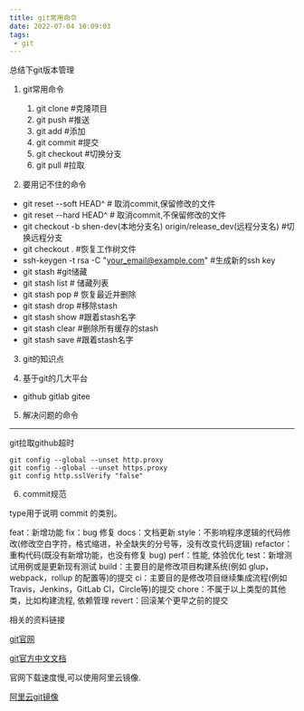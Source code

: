 ```yaml
---
title: git常用命令
date: 2022-07-04 10:09:03
tags:
 - git
---
```

 
总结下git版本管理

1. git常用命令
   1. git clone #克隆项目
   2. git push #推送
   3. git add #添加
   4. git commit #提交
   5. git checkout #切换分支
   6. git pull #拉取

2. 要用记不住的命令
* git reset --soft HEAD^ # 取消commit,保留修改的文件
* git reset --hard HEAD^ # 取消commit,不保留修改的文件
* git checkout -b shen-dev(本地分支名) origin/release_dev(远程分支名) #切换远程分支
* git checkout . #恢复工作树文件
* ssh-keygen -t rsa -C "your_email@example.com" #生成新的ssh key
* git stash #git储藏
* git stash list # 储藏列表
* git stash pop # 恢复最近并删除
* git stash drop #移除stash
* git stash show #跟着stash名字
* git stash clear #删除所有缓存的stash
* git stash save #跟着stash名字


3. git的知识点

4. 基于git的几大平台
- github gitlab gitee

5. 解决问题的命令
---
git拉取github超时
```angular2html
git config --global --unset http.proxy
git config --global --unset https.proxy
git config http.sslVerify "false"
```

6. commit规范

type用于说明 commit 的类别。

feat：新增功能
fix：bug 修复
docs：文档更新
style：不影响程序逻辑的代码修改(修改空白字符，格式缩进，补全缺失的分号等，没有改变代码逻辑)
refactor：重构代码(既没有新增功能，也没有修复 bug)
perf：性能, 体验优化
test：新增测试用例或是更新现有测试
build：主要目的是修改项目构建系统(例如 glup，webpack，rollup 的配置等)的提交
ci：主要目的是修改项目继续集成流程(例如 Travis，Jenkins，GitLab CI，Circle等)的提交
chore：不属于以上类型的其他类，比如构建流程, 依赖管理
revert：回滚某个更早之前的提交

相关的资料链接

[git官网](https://git-scm.com/)

[git官方中文文档](https://git-scm.com/book/zh/v2)

官网下载速度慢,可以使用阿里云镜像.

[阿里云git镜像](https://registry.npmmirror.com/binary.html?path=git-for-windows/)